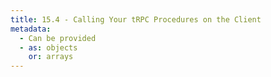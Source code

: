 ```yaml
---
title: 15.4 - Calling Your tRPC Procedures on the Client
metadata:
  - Can be provided
  - as: objects
    or: arrays
---
```

